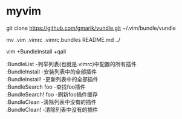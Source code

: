 # myvim

git clone https://github.com/gmarik/vundle.git ~/.vim/bundle/vundle

mv .vim .vimrc .vimrc.bundles README.md ../

vim +BundleInstall +qall

:BundleList             -列举列表(也就是.vimrc)中配置的所有插件  
:BundleInstall          -安装列表中的全部插件  
:BundleInstall!         -更新列表中的全部插件  
:BundleSearch foo       -查找foo插件  
:BundleSearch! foo      -刷新foo插件缓存  
:BundleClean            -清除列表中没有的插件  
:BundleClean!           -清除列表中没有的插件  
